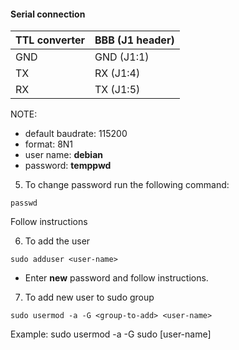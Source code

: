 #### Serial connection

| TTL converter | BBB (J1 header)  |
|---------------|------------------|
|      GND      |     GND (J1:1)   |
|      TX       |     RX  (J1:4)   |
|      RX       |     TX  (J1:5)   |

NOTE: 

- default baudrate: 115200
- format: 8N1
- user name: **debian**
- password: **temppwd**

5. To change password run the following command:
``` 
passwd
```
Follow instructions
                 
6. To add the user
```
sudo adduser <user-name>
```
- Enter **new** password and follow instructions.

7. To add new user to sudo group
```
sudo usermod -a -G <group-to-add> <user-name>
```
Example: sudo usermod -a -G sudo [user-name]

